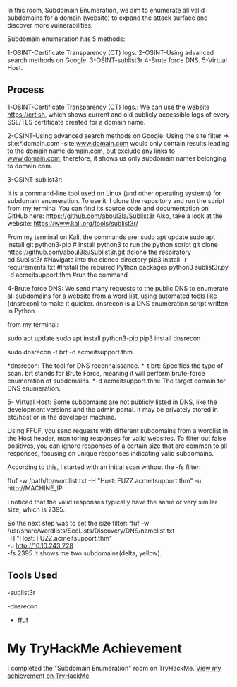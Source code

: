 In this room, Subdomain Enumeration, we aim to enumerate all valid subdomains for a domain (website) to expand the attack surface and discover more vulnerabilities.

Subdomain enumeration has 5 methods:

1-OSINT-Certificate Transparency (CT) logs.
2-OSINT-Using advanced search methods on Google.
3-OSINT-sublist3r
4-Brute force DNS.
5-Virtual Host.

## Process

1-OSINT-Certificate Transparency (CT) logs.: 
We can use the website https://crt.sh, which shows current and old publicly accessible logs of every SSL/TLS certificate created for a domain name.

2-OSINT-Using advanced search methods on Google:
Using the site filter =>  site:*.domain.com -site:www.domain.com would only contain results leading to the domain name domain.com, but exclude any links to www.domain.com; therefore, it shows us only subdomain names belonging to domain.com.


3-OSINT-sublist3r:

It is a command-line tool used on Linux (and other operating systems) for subdomain enumeration.
To use it, I clone the repository and run the script from my terminal
You can find its source code and documentation on GitHub here:
https://github.com/aboul3la/Sublist3r
Also, take a look at the website: https://www.kali.org/tools/sublist3r/

From my terminal on Kali, the commands are:
sudo apt update
sudo apt install git python3-pip    # install python3 to run the python script
git clone https://github.com/aboul3la/Sublist3r.git    #clone the respiratory  
cd Sublist3r    #Navigate into the cloned directory
pip3 install -r requirements.txt    #Install the required Python packages
python3 sublist3r.py -d acmeitsupport.thm    #run the command


4-Brute force DNS:
We send many requests to the public DNS to enumerate all subdomains for a website from a word list, using automated tools like (dnsrecon) to make it quicker. 
dnsrecon is a DNS enumeration script written in Python

from my terminal:

sudo apt update
sudo apt install python3-pip
pip3 install dnsrecon

sudo dnsrecon -t brt -d acmeitsupport.thm


*dnsrecon: The tool for DNS reconnaissance.
*-t brt: Specifies the type of scan. brt stands for Brute Force, meaning it will perform brute-force enumeration of subdomains.
*-d acmeitsupport.thm: The target domain for DNS enumeration.

5- Virtual Host:
Some subdomains are not publicly listed in DNS, like the development versions and the admin portal. It may be privately stored in etc/host or in the developer machine.

Using FFUF, you send requests with different subdomains from a wordlist in the Host header, monitoring responses for valid websites. To filter out false positives, you can ignore responses of a certain size that are common to all responses, focusing on unique responses indicating valid subdomains.

According to this, I started with an initial scan without the -fs filter:

ffuf -w /path/to/wordlist.txt -H "Host: FUZZ.acmeitsupport.thm" -u http://MACHINE_IP

I noticed that the valid responses typically have the same or very similar size, which is 2395.

So the next step was to set the size filter:
ffuf -w /usr/share/wordlists/SecLists/Discovery/DNS/namelist.txt \
     -H "Host: FUZZ.acmeitsupport.thm" \
     -u http://10.10.243.228 \
     -fs 2395
It shows me two subdomains(delta, yellow).


## Tools Used

-sublist3r

-dnsrecon
- ffuf





# My TryHackMe Achievement 
I completed the "Subdomain Enumeration" room on TryHackMe.
[View my achievement on TryHackMe](https://tryhackme.com/room/subdomainenumeration?sharerId=68693ff031483ca9ad11d240)
